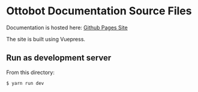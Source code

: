 # Ottobot Documentation Source Files
Documentation is hosted here: [Github Pages Site](https://willhunt.github.io/ottobot/) 

The site is built using Vuepress.

## Run as development server
From this directory:
```bash
$ yarn run dev
```